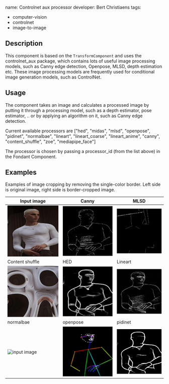 name: Controlnet aux processor
developer: Bert Christiaens
tags:
  - computer-vision
  - controlnet
  - image-to-image



## Description
This component is based on the `TransformComponent` and uses the controlnet_aux package, which contains lots of useful image processing models, such as Canny edge detection, Openpose, MLSD, depth estimation etc. These image processing models are frequently used for conditional image generation models, such as ControlNet.

## Usage
The component takes an image and calculates a processed image by putting it through a processing model, such as a depth estimator, pose estimator, .. or by applying an algorithm on it, such as Canny edge detection.

Current available processors are ["hed", "midas", "mlsd", "openpose", "pidinet", "normalbae", "lineart", "lineart_coarse", "lineart_anime", "canny", "content_shuffle", "zoe", "mediapipe_face"]

The processor is chosen by passing a processor_id (from the list above) in the Fondant Component.

## Examples
Examples of image cropping by removing the single-color border. Left side is original image, right side is border-cropped image.




| Input image                              | Canny                      | MLSD                      |
|------------------------------------------|----------------------------|---------------------------|
| ![input image](/docs/art/components/controlnet_aux/input.jpg) | ![output image](/docs/art/components/controlnet_aux/output_canny.jpg) | ![output image](/docs/art/components/controlnet_aux/output_mlsd.jpg) | 
| Content shuffle                              | HED                      | Lineart                      |
| ![input image](/docs/art/components/controlnet_aux/output_content_shuffle.jpg) | ![output image](/docs/art/components/controlnet_aux/output_hed.jpg) | ![output image](/docs/art/components/controlnet_aux/output_lineart.jpg) | 
| normalbae                              | openpose                      | pidinet                      |
| ![input image](/docs/art/components/controlnet_aux/output_content_normalbae.jpg) | ![output image](/docs/art/components/controlnet_aux/output_openpose.jpg) | ![output image](/docs/art/components/controlnet_aux/output_pidinet.jpg) | 
